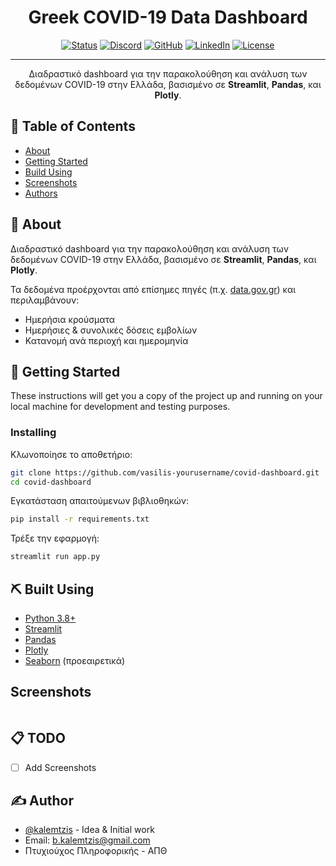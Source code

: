 <h1 align="center">Greek COVID-19 Data Dashboard</h1>

<div align="center">

[![Status](https://img.shields.io/badge/status-active-success.svg)]()
[![Discord](https://img.shields.io/badge/Discord-Join%20Community-7289da?logo=discord&logoColor=white)]()
[![GitHub](https://img.shields.io/badge/GitHub-Profile-181717?logo=github)](https://github.com/kalemtzis)
[![LinkedIn](https://img.shields.io/badge/LinkedIn-Profile-blue?logo=linkedin)]()
[![License](https://img.shields.io/badge/license-MIT-blue.svg)](/LICENSE)
</div>

---

<p align="center"> 
    Διαδραστικό dashboard για την παρακολούθηση και ανάλυση των δεδομένων COVID-19 στην Ελλάδα, βασισμένο σε <b>Streamlit</b>, <b>Pandas</b>, και <b>Plotly</b>.
    <br> 
</p>

## 📝 Table of Contents

- [About](#about)
- [Getting Started](#getting_started)
- [Build Using](#built-using)
- [Screenshots](#screenshots)
- [Authors](#authors)

## 🧐 About <a name = "about"></a>

Διαδραστικό dashboard για την παρακολούθηση και ανάλυση των δεδομένων COVID-19 στην Ελλάδα, βασισμένο σε **Streamlit**, **Pandas**, και **Plotly**. 

Τα δεδομένα προέρχονται από επίσημες πηγές (π.χ. [data.gov.gr](https://data.gov.gr/)) και περιλαμβάνουν:
- Ημερήσια κρούσματα
- Ημερήσιες & συνολικές δόσεις εμβολίων
- Κατανομή ανά περιοχή και ημερομηνία

## 🏁 Getting Started <a name = "getting_started"></a>

These instructions will get you a copy of the project up and running on your local machine for development and testing purposes. 

### Installing

Κλωνοποίησε το αποθετήριο:
```bash
git clone https://github.com/vasilis-yourusername/covid-dashboard.git
cd covid-dashboard
```

Εγκατάσταση απαιτούμενων βιβλιοθηκών:

```bash
pip install -r requirements.txt
```

Τρέξε την εφαρμογή:
```bash
streamlit run app.py
```

## ⛏️ Built Using <a name = "built_using"></a>
- [Python 3.8+](https://www.python.org/)
- [Streamlit](https://streamlit.io/)
- [Pandas](https://pandas.pydata.org/)
- [Plotly](https://plotly.com/)
- [Seaborn](https://seaborn.pydata.org/) (προεαιρετικά)

## Screenshots <a name = "screenshots"></a>
```markdown
```

## 📋 TODO <a name='todo'></a>
- [ ] Add Screenshots

## ✍️ Author <a name = "author"></a>

- [@kalemtzis](https://github.com/kalemtzis) - Idea & Initial work
- Email: [b.kalemtzis@gmail.com]()
- Πτυχιούχος Πληροφορικής - ΑΠΘ
